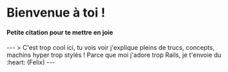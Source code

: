 <h1>Bienvenue à toi !</h1>


<h4>Petite citation pour te mettre en joie </h4>
---
> C'est trop cool ici, tu vois voir j'explique pleins de trucs, concepts, machins hyper trop stylés ! Parce que moi j'adore trop Rails, je t'envoie du :heart: (Felix)
---
